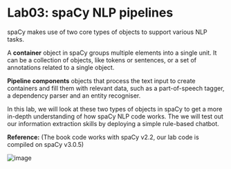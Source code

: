 Lab03: spaCy NLP pipelines
===================================
spaCy makes use of two core types of objects to support various NLP tasks. 

A **container** object in spaCy groups multiple elements into a single
unit. It can be a collection of objects, like tokens or sentences, or a
set of annotations related to a single object.

**Pipeline components** objects that process the text input to
create containers and fill them with relevant data, such as a
part-of-speech tagger, a dependency parser and an entity recogniser.

In this lab, we will look at these two types of objects in spaCy to get a more in-depth understanding of how spaCy NLP code works. The we will test out our information extraction skills by deploying a simple rule-based chatbot.

**Reference:** (The book code works with spaCy v2.2, our lab code is compiled on spaCy v3.0.5)

![image](../images/spacy-book-cover.jfif)